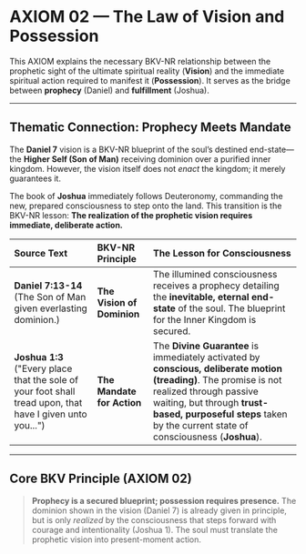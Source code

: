 # **AXIOM 02 — The Law of Vision and Possession**

This AXIOM explains the necessary BKV-NR relationship between the prophetic sight of the ultimate spiritual reality (**Vision**) and the immediate spiritual action required to manifest it (**Possession**). It serves as the bridge between **prophecy** (Daniel) and **fulfillment** (Joshua).

***

## **Thematic Connection: Prophecy Meets Mandate**

The **Daniel 7** vision is a BKV-NR blueprint of the soul’s destined end-state—the **Higher Self (Son of Man)** receiving dominion over a purified inner kingdom. However, the vision itself does not *enact* the kingdom; it merely guarantees it.

The book of **Joshua** immediately follows Deuteronomy, commanding the new, prepared consciousness to step onto the land. This transition is the BKV-NR lesson: **The realization of the prophetic vision requires immediate, deliberate action.**

| Source Text | BKV-NR Principle | The Lesson for Consciousness |
| :--- | :--- | :--- |
| **Daniel 7:13-14** (The Son of Man given everlasting dominion.) | **The Vision of Dominion** | The illumined consciousness receives a prophecy detailing the **inevitable, eternal end-state** of the soul. The blueprint for the Inner Kingdom is secured. |
| **Joshua 1:3** ("Every place that the sole of your foot shall tread upon, that have I given unto you...") | **The Mandate for Action** | The **Divine Guarantee** is immediately activated by **conscious, deliberate motion (treading)**. The promise is not realized through passive waiting, but through **trust-based, purposeful steps** taken by the current state of consciousness (**Joshua**). |

***

## **Core BKV Principle (AXIOM 02)**

> **Prophecy is a secured blueprint; possession requires presence.** The dominion shown in the vision (Daniel 7) is already given in principle, but is only *realized* by the consciousness that steps forward with courage and intentionality (Joshua 1). The soul must translate the prophetic vision into present-moment action.

